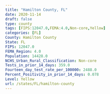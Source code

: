 ```yaml
---
title: "Hamilton County, FL"
date: 2020-11-14
draft: false
type: county
tags: [FIPS:12047.0,FEMA:4.0,Non-core,Yellow]
categories: [FL]
County: Hamilton County
State: FL
FIPS: 12047.0
FEMA_Region: 4.0
Population: 14428.0
NCHS_Urban_Rural_Classification: Non-core
Tests_in_prior_14_days: 359.0
Fourteen_day_test_rate_per_100000: 2488.0
Percent_Positivity_in_prior_14_days: 0.078
Level: Yellow
url: /states/FL/hamilton-county
---
```



